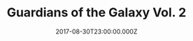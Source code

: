 ---
title: "Guardians of the Galaxy Vol. 2"
year: 2017
date: 2017-08-30T23:00:00.000Z
permalink: /almanac/movies/2017-08-31-guardians-2/index.html
rating: 3
---